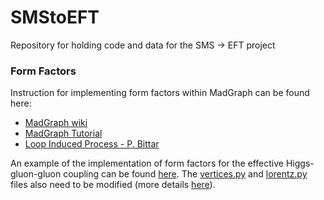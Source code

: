 # SMStoEFT
Repository for holding code and data for the SMS -> EFT project


### Form Factors

Instruction for implementing form factors within MadGraph can be found here:

 * [MadGraph wiki](https://cp3.irmp.ucl.ac.be/projects/madgraph/wiki/FormFactors)
 * [MadGraph Tutorial](./Refs/Hands-onStartToMG.pdf)
 * [Loop Induced Process - P. Bittar](./Refs/LI_off-shell_Higgs_Final.pdf)
 
An example of the implementation of form factors for the effective Higgs-gluon-gluon coupling
can be found [here](./modelFiles/gghEFT_UFO_withFormFactor/form_factors.py). The [vertices.py](./modelFiles/gghEFT_UFO_withFormFactor/vertices.py)
and [lorentz.py](./modelFiles/gghEFT_UFO_withFormFactor/lorentz.py) files also need to be modified (more details [here](./modelFiles/hGG.fr)).
 
   
